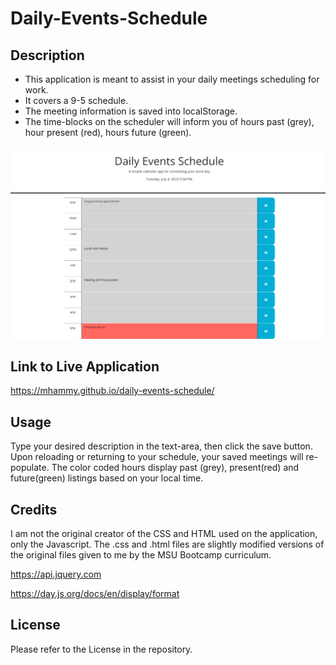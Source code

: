 # Daily-Events-Schedule

## Description

- This application is meant to assist in your daily meetings scheduling for work.
- It covers a 9-5 schedule.
- The meeting information is saved into localStorage.
- The time-blocks on the scheduler will inform you of hours past (grey), hour present (red), hours future (green).


![Image of the full website application](./assets/images/Full-screenshot.png)

## Link to Live Application

https://mhammy.github.io/daily-events-schedule/

## Usage

Type your desired description in the text-area, then click the save button.
Upon reloading or returning to your schedule, your saved meetings will re-populate.
The color coded hours display past (grey), present(red) and future(green) listings based on your local time.


## Credits

I am not the original creator of the CSS and HTML used on the application, only the Javascript. 
The .css and .html files are slightly modified versions of the original files given to me by the MSU Bootcamp curriculum.



https://api.jquery.com

https://day.js.org/docs/en/display/format

## License

Please refer to the License in the repository.
